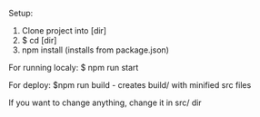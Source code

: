 Setup:
1) Clone project into [dir]
2) $ cd [dir]
3) npm install (installs from package.json)


For running localy:
$ npm run start

For deploy:
$npm run build - creates build/ with minified src files

If you want to change anything, change it in src/ dir